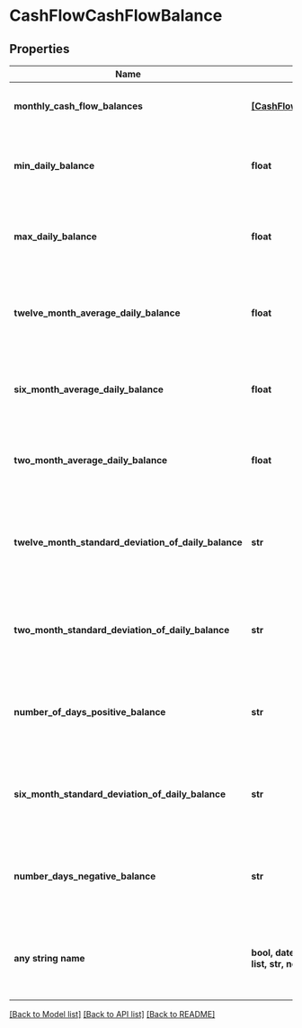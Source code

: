 # CashFlowCashFlowBalance


## Properties
Name | Type | Description | Notes
------------ | ------------- | ------------- | -------------
**monthly_cash_flow_balances** | [**[CashFlowMonthlyCashFlowBalances]**](CashFlowMonthlyCashFlowBalances.md) | List of attributes for each month | 
**min_daily_balance** | **float** | Min daily balance across entire transaction history | 
**max_daily_balance** | **float** | Max Daily Balance across entire transaction history | 
**twelve_month_average_daily_balance** | **float** | Average Daily Balance across twelve months for the account | 
**six_month_average_daily_balance** | **float** | Average Daily Balance across six months for the account | 
**two_month_average_daily_balance** | **float** | Average Daily Balance across two months for the account | 
**twelve_month_standard_deviation_of_daily_balance** | **str** | Standard Deviation of Daily Balance across twelve months for the account | 
**two_month_standard_deviation_of_daily_balance** | **str** | Standard Deviation of Daily Balance across two months for the account | 
**number_of_days_positive_balance** | **str** | Number of Days positive balance over entire transaction history | 
**six_month_standard_deviation_of_daily_balance** | **str** | Standard Deviation of Daily Balance across six months for the account | [optional] 
**number_days_negative_balance** | **str** | Number of Days Negative Balance over entire transaction history | [optional] 
**any string name** | **bool, date, datetime, dict, float, int, list, str, none_type** | any string name can be used but the value must be the correct type | [optional]

[[Back to Model list]](../README.md#documentation-for-models) [[Back to API list]](../README.md#documentation-for-api-endpoints) [[Back to README]](../README.md)


